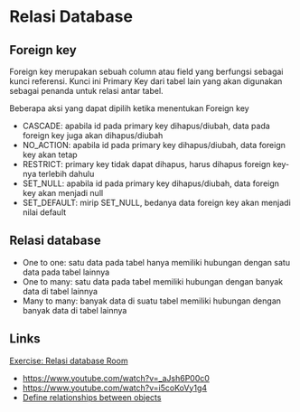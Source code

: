 # Relasi Database

## Foreign key

Foreign key merupakan sebuah column atau field yang berfungsi sebagai kunci referensi. Kunci ini Primary Key dari tabel lain yang akan digunakan sebagai penanda untuk relasi antar tabel.

Beberapa aksi yang dapat dipilih ketika menentukan Foreign key

- CASCADE: apabila id pada primary key dihapus/diubah, data pada foreign key juga akan dihapus/diubah
- NO_ACTION: apabila id pada primary key dihapus/diubah, data foreign key akan tetap
- RESTRICT: primary key tidak dapat dihapus, harus dihapus foreign key-nya terlebih dahulu
- SET_NULL: apabila id pada primary key dihapus/diubah, data foreign key akan menjadi null
- SET_DEFAULT: mirip SET_NULL, bedanya data foreign key akan menjadi nilai default

## Relasi database

- One to one: satu data pada tabel hanya memiliki hubungan dengan satu data pada tabel lainnya
- One to many: satu data pada tabel memiliki hubungan dengan banyak data di tabel lainnya
- Many to many: banyak data di suatu tabel memiliki hubungan dengan banyak data di tabel lainnya

## Links

[Exercise: Relasi database Room](./MyStudentData)

- https://www.youtube.com/watch?v=_aJsh6P00c0
- https://www.youtube.com/watch?v=i5coKoVy1g4
- [Define relationships between objects](https://developer.android.com/training/data-storage/room/relationships)
